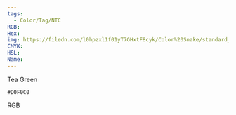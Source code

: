 ```yaml
---
tags:
  - Color/Tag/NTC
RGB:
Hex:
img: https://filedn.com/l0hpzxl1f01yT7GHxtF8cyk/Color%20Snake/standard_csv_to_svg//D0F0C0.svg
CMYK:
HSL:
Name:
---
```

Tea Green
```palette
#D0F0C0
```
RGB
